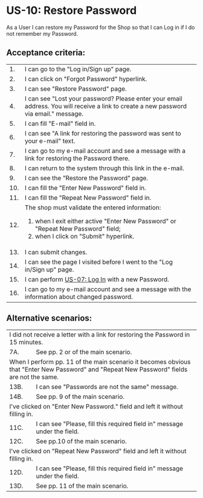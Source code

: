 # US-10: Restore Password

As a User I can restore my Password for the Shop so that I can Log in if I do not remember my Password. 

## **Acceptance criteria:**

<table>
    <tr>
        <td>1.</td>
        <td>I can go to the "Log in/Sign up" page.</td>
    </tr>
    <tr>
        <td>2.</td>
        <td>I can click on "Forgot Password" hyperlink.</td>
    </tr>
    <tr>
        <td>3.</td>
        <td>I can see "Restore Password" page.</td>
    </tr>
    <tr>
        <td>4.</td>
        <td>I can see "Lost your password? Please enter your email address. You will receive a link to create a new password via email." message.</td>
    </tr>
    <tr>
        <td>5.</td>
        <td>I can fill "E-mail" field in.</td>
    </tr>
    <tr>
        <td>6.</td>
        <td>I can see "A link for restoring the password was sent to your e-mail" text.</td>
    </tr>
    <tr>
        <td>7.</td>
        <td>I can go to my e-mail account and see a message with a link for restoring the Password there.</td>
    </tr>
    <tr>
        <td>8.</td>
        <td>I can return to the system through this link in the e-mail.</td>
    </tr>
    <tr>
        <td>9.</td>
        <td>I can see the "Restore the Password" page.</td>
    </tr>
    <tr>
        <td>10.</td>
        <td>I can fill the "Enter New Password" field in.</td>
    </tr>
    <tr>
        <td>11.</td>
        <td>I can fill the "Repeat New Password" field in.</td>
    </tr>
    <tr>
        <td>12.</td>
        <td>The shop must validate the entered information:
            <ol>
                <li>when I exit either active "Enter New Password" or  "Repeat New Password" field;</li>
                <li>when I click on "Submit" hyperlink.</li>
            </ol></td>
    </tr>
    <tr>
        <td>13.</td>
        <td>I can submit changes.</td>
    </tr>
    <tr>
        <td>14.</td>
        <td>I can see the page I visited before I went to the "Log in/Sign up" page.</td>
    </tr>
    <tr>
        <td>15.</td>
        <td>I can perform <a href="US07-LogIn.md"> US-07: Log In</a> with a new Password.</td>
    </tr>
    <tr>
        <td>16.</td>
        <td>I can go to my e-mail account and see a message with the information about changed password.</td>
    </tr>
</table>

## **Alternative scenarios:**

<table>
    <tr>
        <td colspan="2">I did not receive a letter with a link for restoring the Password in 15 minutes.</td>
    </tr>
    <tr>
        <td>7A.</td>
        <td> See pp. 2 or of the main scenario.</td>
    </tr>
    <tr>
        <td colspan="2">When I perform pp. 11 of the main scenario it becomes obvious that "Enter New Password" and "Repeat New Password" fields are not the same.</td>
    </tr>
    <tr>
        <td>13B.</td>
        <td>I can see "Passwords are not the same" message.</td>
    </tr>
    <tr>
        <td>14B.</td>
        <td>See pp. 9 of the main scenario.</td>
    </tr>
    <tr>
        <td colspan="2"> I've clicked on "Enter New Password." field and left it without filling in. </td>
    </tr>
    <tr>
        <td>11C.</td>
        <td> I can see "Please, fill this required field in" message under the field.</td>
    </tr>
    <tr>
        <td>12C.</td>
        <td>See pp.10 of the main scenario.</td>
    </tr>
       <tr>
        <td colspan="2"> I've clicked on "Repeat New Password" field and left it without filling in. </td>
    </tr>
    <tr>
        <td>12D.</td>
        <td> I can see "Please, fill this required field in" message under the field.</td>
    </tr>
    <tr>
        <td>13D.</td>
        <td>See pp. 11 of the main scenario.</td>
    </tr>
</table>